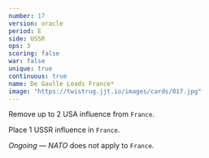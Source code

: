 ```yaml
---
number: 17
version: oracle
period: E
side: USSR
ops: 3
scoring: false
war: false
unique: true
continuous: true
name: De Gaulle Leads France*
image: "https://twistrug.jjt.io/images/cards/017.jpg"
---
```

Remove up to 2 USA influence from `France`.

Place 1 USSR influence in `France`.

*Ongoing* — *NATO* does not apply to `France`.
